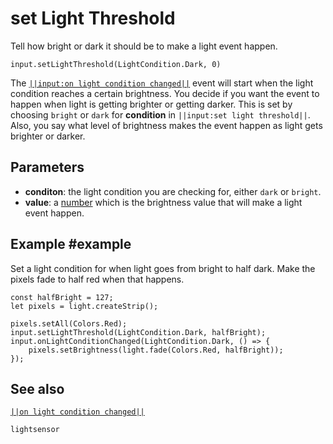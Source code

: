 # set Light Threshold

Tell how bright or dark it should be to make a light event happen.

```sig
input.setLightThreshold(LightCondition.Dark, 0)
```

The [``||input:on light condition changed||``](/reference/input/on-light-condition-changed) event will start
when the light condition reaches a certain brightness. You decide if you want the event to happen when
light is getting brighter or getting darker. This is set by choosing `bright` or `dark` for **condition**
in ``||input:set light threshold||``. Also, you say what level of brightness makes the event happen as
light gets brighter or darker.

## Parameters

* **conditon**: the light condition you are checking for, either `dark` or `bright`.
* **value**: a [number](/types/number) which is the brightness value that will make a light event happen.

## Example #example

Set a light condition for when light goes from bright to half dark. Make the pixels fade to half red when
that happens.

```blocks
const halfBright = 127;
let pixels = light.createStrip();

pixels.setAll(Colors.Red);
input.setLightThreshold(LightCondition.Dark, halfBright);
input.onLightConditionChanged(LightCondition.Dark, () => {
	pixels.setBrightness(light.fade(Colors.Red, halfBright));
});
```

## See also

[``||on light condition changed||``](/reference/input/on-light-condition-changed)

```package
lightsensor
```